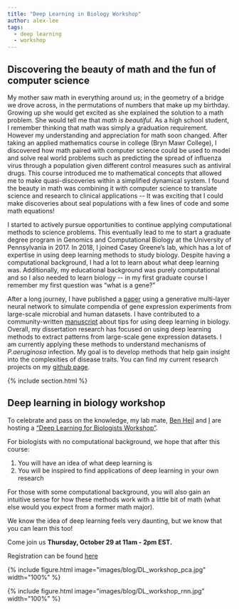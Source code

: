 ```yaml
---
title: "Deep Learning in Biology Workshop"
author: alex-lee
tags:
  - deep learning
  - workshop
---
```


## Discovering the beauty of math and the fun of computer science

My mother saw math in everything around us; in the geometry of a bridge we drove across, in the permutations of numbers that make up my birthday.
Growing up she would get excited as she explained the solution to a math problem.
She would tell me that _math is beautiful_.
As a high school student, I remember thinking that math was simply a graduation requirement.
However my understanding and appreciation for math soon changed.
After taking an applied mathematics course in college (Bryn Mawr College), I discovered how math paired with computer science could be used to model and solve real world problems such as predicting the spread of influenza virus through a population given different control measures such as antiviral drugs.
This course introduced me to mathematical concepts that allowed me to make quasi-discoveries within a simplified dynamical system.
I found the beauty in math was combining it with computer science to translate science and research to clinical applications -- It was exciting that I could make discoveries about seal populations with a few lines of code and some math equations!

I started to actively pursue opportunities to continue applying computational methods to science problems.
This eventually lead to me to start a graduate degree program in Genomics and Computational Biology at the University of Pennsylvania in 2017.
In 2018, I joined Casey Greene’s lab, which has a lot of expertise in using deep learning methods to study biology.
Despite having a computational background, I had a lot to learn about what deep learning was.
Additionally, my educational background was purely computational and so I also needed to learn biology -- in my first graduate course I remember my first question was “what is a gene?”

After a long journey, I have published a [paper](https://www.biorxiv.org/content/10.1101/2020.05.03.066597v1) using a generative multi-layer neural network to simulate compendia of gene expression experiments from large-scale microbial and human datasets.
I have contributed to a community-written [manuscript](https://github.com/Benjamin-Lee/deep-rules) about tips for using deep learning in biology.
Overall, my dissertation research has focused on using deep learning methods to extract patterns from large-scale gene expression datasets.
I am currently applying these methods to understand mechanisms of _P.aeruginosa_ infection.
My goal is to develop methods that help gain insight into the complexities of disease traits.
You can find my current research projects on my [github page](https://github.com/ajlee21).

{% include section.html %}

## Deep learning in biology workshop

To celebrate and pass on the knowledge, my lab mate, [Ben Heil](https://ben-heil.github.io/) and [I](https://twitter.com/localee_compact) are hosting a [“Deep Learning for Biologists Workshop”](https://ben-heil.github.io/2020-10-08-workshop/).

For biologists with no computational background, we hope that after this course:

1. You will have an idea of what deep learning is
2. You will be inspired to find applications of deep learning in your own research

For those with some computational background, you will also gain an intuitive sense for how these methods work with a little bit of math (what else would you expect from a former math major).

We know the idea of deep learning feels very daunting, but we know that you can learn this too!

Come join us **Thursday, October 29 at 11am - 2pm EST.**

Registration can be found [here](https://ben-heil.github.io/2020-10-08-workshop/)

{%
  include figure.html
  image="images/blog/DL_workshop_pca.jpg"
  width="100%"
%}

{%
  include figure.html
  image="images/blog/DL_workshop_rnn.jpg"
  width="100%"
%}
